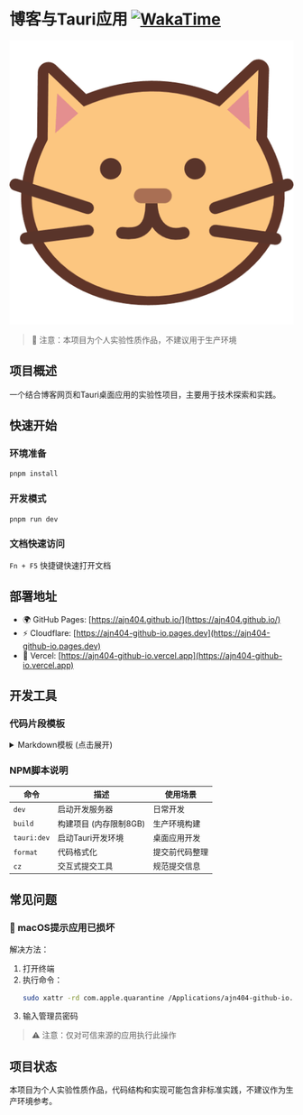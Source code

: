 # 博客与Tauri应用 [![WakaTime](https://wakatime.com/badge/user/018defe3-c44b-44bd-9a7e-3a7605089bf0/project/018df007-4860-4f87-bdb6-017c942ba8c6.svg)](https://wakatime.com/@user/projects/xxxxxx)

![应用图标](./app-icon.png)

> 🚧 注意：本项目为个人实验性质作品，不建议用于生产环境

## 项目概述

一个结合博客网页和Tauri桌面应用的实验性项目，主要用于技术探索和实践。

## 快速开始

### 环境准备

```bash
pnpm install
```

### 开发模式

```bash
pnpm run dev
```

### 文档快速访问

`Fn + F5` 快捷键快速打开文档

## 部署地址

- 🌍 GitHub Pages: [https://ajn404.github.io/](https://ajn404.github.io/)
- ⚡ Cloudflare: [https://ajn404-github-io.pages.dev](https://ajn404-github-io.pages.dev)
- 🚀 Vercel: [https://ajn404-github-io.vercel.app](https://ajn404-github-io.vercel.app)

## 开发工具

### 代码片段模板

<details>
<summary>Markdown模板 (点击展开)</summary>

```json
{
  "Frontmatter": {
    "scope": "markdown",
    "prefix": "frontmatter",
    "body": [
      "---",
      "author: $1",
      "pubDatetime: $CURRENT_YEAR-$CURRENT_MONTH-${CURRENT_DATE}T$CURRENT_HOUR:$CURRENT_MINUTE:$CURRENT_SECOND.000Z",
      "modDatetime: $3",
      "title: $4",
      "featured: ${5|false,true|}",
      "draft: ${6|true,false|}",
      "tags:",
      "  - $7",
      "description: $8",
      "---"
    ],
    "description": "AstroPaper博客Frontmatter模板"
  }
  // 其他模板...
}
```

</details>

### NPM脚本说明

| 命令        | 描述                   | 使用场景       |
| ----------- | ---------------------- | -------------- |
| `dev`       | 启动开发服务器         | 日常开发       |
| `build`     | 构建项目 (内存限制8GB) | 生产环境构建   |
| `tauri:dev` | 启动Tauri开发环境      | 桌面应用开发   |
| `format`    | 代码格式化             | 提交前代码整理 |
| `cz`        | 交互式提交工具         | 规范提交信息   |

## 常见问题

### 🚫 macOS提示应用已损坏

解决方法：

1. 打开终端
2. 执行命令：
   ```bash
   sudo xattr -rd com.apple.quarantine /Applications/ajn404-github-io.app
   ```
3. 输入管理员密码

> ⚠️ 注意：仅对可信来源的应用执行此操作

## 项目状态

本项目为个人实验性质作品，代码结构和实现可能包含非标准实践，不建议作为生产环境参考。

```

```
